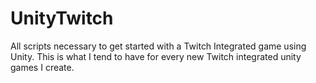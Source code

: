 # UnityTwitch
All scripts necessary to get started with a Twitch Integrated game using Unity. This is what I tend to have for every new Twitch integrated unity games I create.
